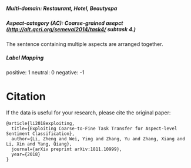 

##### Multi-domain: Restaurant, Hotel, Beautyspa

##### Aspect-category (AC): Coarse-grained asepct (http://alt.qcri.org/semeval2014/task4/ subtask 4.)

The sentence containing multiple aspects are arranged together.

##### Label Mapping

positive: 1 neutral: 0 negative: -1


# Citation

If the data is useful for your research, please cite the original paper:

```
@article{li2018exploiting,
  title={Exploiting Coarse-to-Fine Task Transfer for Aspect-level Sentiment Classification},
  author={Li, Zheng and Wei, Ying and Zhang, Yu and Zhang, Xiang and Li, Xin and Yang, Qiang},
  journal={arXiv preprint arXiv:1811.10999},
  year={2018}
}
```
